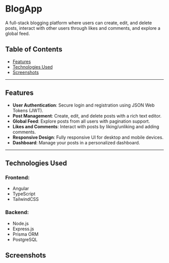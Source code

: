 # BlogApp

A full-stack blogging platform where users can create, edit, and delete posts, interact with other users through likes and comments, and explore a global feed.

## Table of Contents
- [Features](#features)
- [Technologies Used](#technologies-used)
- [Screenshots](#screenshots)

---

## Features
- **User Authentication**: Secure login and registration using JSON Web Tokens (JWT).
- **Post Management**: Create, edit, and delete posts with a rich text editor.
- **Global Feed**: Explore posts from all users with pagination support.
- **Likes and Comments**: Interact with posts by liking/unliking and adding comments.
- **Responsive Design**: Fully responsive UI for desktop and mobile devices.
- **Dashboard**: Manage your posts in a personalized dashboard.

---

## Technologies Used
### Frontend:
- Angular
- TypeScript
- TailwindCSS

### Backend:
- Node.js
- Express.js
- Prisma ORM
- PostgreSQL

## Screenshots
